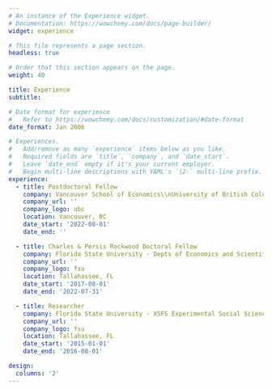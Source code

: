 ```yaml
---
# An instance of the Experience widget.
# Documentation: https://wowchemy.com/docs/page-builder/
widget: experience

# This file represents a page section.
headless: true

# Order that this section appears on the page.
weight: 40

title: Experience
subtitle:

# Date format for experience
#   Refer to https://wowchemy.com/docs/customization/#date-format
date_format: Jan 2006

# Experiences.
#   Add/remove as many `experience` items below as you like.
#   Required fields are `title`, `company`, and `date_start`.
#   Leave `date_end` empty if it's your current employer.
#   Begin multi-line descriptions with YAML's `|2-` multi-line prefix.
experience:
  - title: Postdoctoral Fellow
    company: Vancouver School of Economics\\nUniversity of British Columbia
    company_url: ''
    company_logo: ubc
    location: Vancouver, BC
    date_start: '2022-08-01'
    date_end: ''

  - title: Charles & Persis Rockwood Doctoral Fellow 
    company: Florida State University - Depts of Economics and Scientific Computing
    company_url: ''
    company_logo: fsu
    location: Tallahassee, FL
    date_start: '2017-08-01'
    date_end: '2022-07-31'

  - title: Researcher
    company: Florida State University - XSFS Experimental Social Science Lab
    company_url: ''
    company_logo: fsu
    location: Tallahassee, FL
    date_start: '2015-01-01'
    date_end: '2016-08-01'

design:
  columns: '2'
---
```

